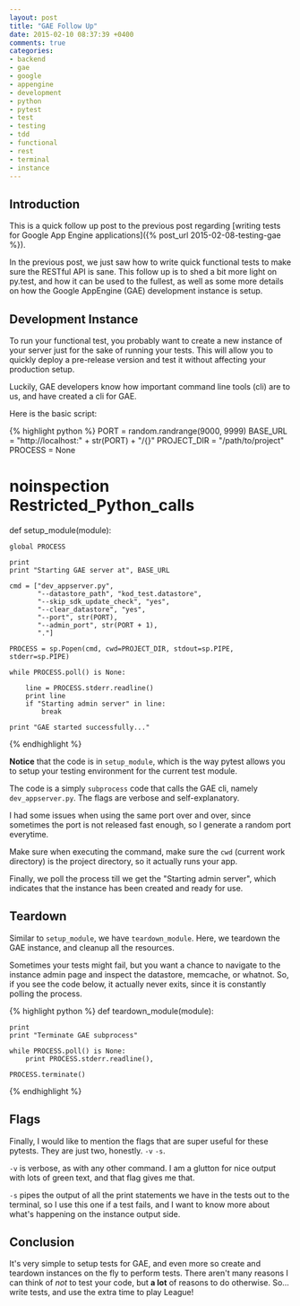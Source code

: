 ```yaml
---
layout: post
title: "GAE Follow Up"
date: 2015-02-10 08:37:39 +0400
comments: true
categories: 
- backend
- gae
- google
- appengine
- development
- python
- pytest
- test
- testing
- tdd
- functional
- rest
- terminal
- instance
---
```


## Introduction

This is a quick follow up post to the previous post regarding [writing tests for Google App Engine applications]({% post_url 2015-02-08-testing-gae %}).

In the previous post, we just saw how to write quick functional tests to make sure the RESTful API is sane. This follow up is to shed a bit more light on py.test, and how it can be used to the fullest, as well as some more details on how the Google AppEngine (GAE) development instance is setup.

## Development Instance

To run your functional test, you probably want to create a new instance of your server just for the sake of running your tests. This will allow you to quickly deploy a pre-release version and test it without affecting your production setup.

Luckily, GAE developers know how important command line tools (cli) are to us, and have created a cli for GAE.

Here is the basic script:

{% highlight python %}
PORT = random.randrange(9000, 9999)
BASE_URL = "http://localhost:" + str(PORT) + "/{}"
PROJECT_DIR = "/path/to/project"
PROCESS = None

# noinspection Restricted_Python_calls
def setup_module(module):

    global PROCESS

    print
    print "Starting GAE server at", BASE_URL

    cmd = ["dev_appserver.py",
           "--datastore_path", "kod_test.datastore",
           "--skip_sdk_update_check", "yes",
           "--clear_datastore", "yes",
           "--port", str(PORT),
           "--admin_port", str(PORT + 1),
           "."]

    PROCESS = sp.Popen(cmd, cwd=PROJECT_DIR, stdout=sp.PIPE, stderr=sp.PIPE)

    while PROCESS.poll() is None:

        line = PROCESS.stderr.readline()
        print line
        if "Starting admin server" in line:
            break

    print "GAE started successfully..."
{% endhighlight %}

**Notice** that the code is in `setup_module`, which is the way pytest allows you to setup your testing environment for the current test module.

The code is a simply `subprocess` code that calls the GAE cli, namely `dev_appserver.py`. The flags are verbose and self-explanatory.

I had some issues when using the same port over and over, since sometimes the port is not released fast enough, so I generate a random port everytime.

Make sure when executing the command, make sure the `cwd` (current work directory) is the project directory, so it actually runs your app.

Finally, we poll the process till we get the "Starting admin server", which indicates that the instance has been created and ready for use.

## Teardown

Similar to `setup_module`, we have `teardown_module`. Here, we teardown the GAE instance, and cleanup all the resources.

Sometimes your tests might fail, but you want a chance to navigate to the instance admin page and inspect the datastore, memcache, or whatnot. So, if you see the code below, it actually never exits, since it is constantly polling the process.

{% highlight python %}
def teardown_module(module):

    print
    print "Terminate GAE subprocess"

    while PROCESS.poll() is None:
        print PROCESS.stderr.readline(),

    PROCESS.terminate()
{% endhighlight %}

## Flags

Finally, I would like to mention the flags that are super useful for these pytests. They are just two, honestly. `-v` `-s`.

`-v` is verbose, as with any other command. I am a glutton for nice output with lots of green text, and that flag gives me that.

`-s` pipes the output of all the print statements we have in the tests out to the terminal, so I use this one if a test fails, and I want to know more about what's happening on the instance output side.

## Conclusion

It's very simple to setup tests for GAE, and even more so create and teardown instances on the fly to perform tests. There aren't many reasons I can think of *not* to test your code, but **a lot** of reasons to do otherwise. So... write tests, and use the extra time to play League!
